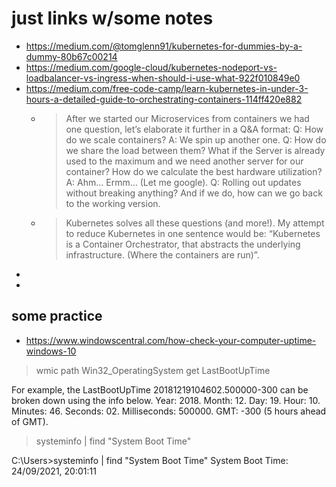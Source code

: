# just links w/some notes 

- https://medium.com/@tomglenn91/kubernetes-for-dummies-by-a-dummy-80b67c00214
- https://medium.com/google-cloud/kubernetes-nodeport-vs-loadbalancer-vs-ingress-when-should-i-use-what-922f010849e0
- https://medium.com/free-code-camp/learn-kubernetes-in-under-3-hours-a-detailed-guide-to-orchestrating-containers-114ff420e882
  - > After we started our Microservices from containers we had one question, let’s elaborate it further in a Q&A format:
Q: How do we scale containers?
A: We spin up another one.
Q: How do we share the load between them? What if the Server is already used to the maximum and we need another server for our container? How do we calculate the best hardware utilization?
A: Ahm… Ermm… (Let me google).
Q: Rolling out updates without breaking anything? And if we do, how can we go back to the working version.
  - > Kubernetes solves all these questions (and more!). My attempt to reduce Kubernetes in one sentence would be: “Kubernetes is a Container Orchestrator, that abstracts the underlying infrastructure. (Where the containers are run)”.
- 
- 


## some practice 

- https://www.windowscentral.com/how-check-your-computer-uptime-windows-10
	
> wmic path Win32_OperatingSystem get LastBootUpTime

For example, the LastBootUpTime 20181219104602.500000-300 can be broken down using the info below.
	Year: 2018.
	Month: 12.
	Day: 19.
	Hour: 10.
	Minutes: 46.
	Seconds: 02.
	Milliseconds: 500000.
	GMT: -300 (5 hours ahead of GMT).
	
> systeminfo | find "System Boot Time"

C:\Users>systeminfo | find "System Boot Time"
  System Boot Time:          24/09/2021, 20:01:11	
```
